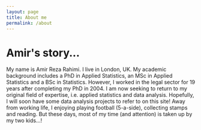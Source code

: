 ```yaml
---
layout: page
title: About me
permalink: /about
---
```


# Amir's story...

My name is Amir Reza Rahimi. I live in London, UK.
My academic background includes a PhD in Applied Statistics, an MSc in Applied Statistics and a BSc in Statistics.
However, I worked in the legal sector for 19 years after completing my PhD in 2004.
I am now seeking to return to my original field of expertise, i.e. applied statistics and data analysis.
Hopefully, I will soon have some data analysis projects to refer to on this site!
Away from working life, I enjoying playing football (5-a-side), collecting stamps and reading.
But these days, most of my time (and attention) is taken up by my two kids...!
